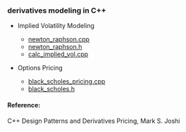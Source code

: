 ### derivatives modeling in C++

- Implied Volatility Modeling
     - [newton_raphson.cpp](https://github.com/manuelmusngi/derivatives-modeling/blob/main/newton_raphson.cpp) 
     - [newton_raphson.h](https://github.com/manuelmusngi/derivatives-modeling/blob/main/newton_raphson.h)
     - [calc_implied_vol.cpp](https://github.com/manuelmusngi/derivatives-modeling/blob/main/calc_implied_vol.cpp)
    
- Options Pricing
     - [black_scholes_pricing.cpp](https://github.com/manuelmusngi/derivatives-modeling/blob/main/black_scholes_pricing.cpp)
     - [black_scholes.h](https://github.com/manuelmusngi/derivatives-modeling/blob/main/black_scholes.h)
     
#### Reference:

C++ Design Patterns and Derivatives Pricing, Mark S. Joshi
